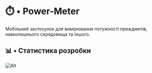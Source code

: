 # ⏱️ • Power-Meter
Мобільний застосунок для вимірювання потужності преждметів, навколишнього середовища та іншого.
## 📊 • Статистика розробки
![Alt](https://repobeats.axiom.co/api/embed/acfd06499f931163ef89e9ab3fe24a24c95e240f.svg "Repobeats analytics image")
